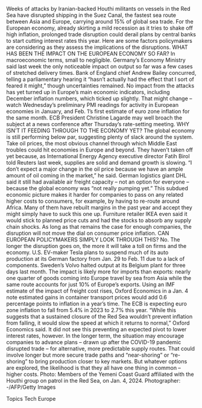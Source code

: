 Weeks of attacks by Iranian-backed Houthi militants on vessels in the Red Sea have disrupted shipping in the Suez Canal, the fastest sea route between Asia and Europe, carrying around 15% of global sea trade.
For the European economy, already skirting a mild recession as it tries to shake off high inflation, prolonged trade disruption could derail plans by central banks to start cutting interest rates this year.
Here are some factors policymakers are considering as they assess the implications of the disruptions.
WHAT HAS BEEN THE IMPACT ON THE EUROPEAN ECONOMY SO FAR?
In macroeconomic terms, small to negligible. Germany’s Economy Ministry said last week the only noticeable impact on output so far was a few cases of stretched delivery times.
Bank of England chief Andrew Bailey concurred, telling a parliamentary hearing it “hasn’t actually had the effect that I sort of feared it might,” though uncertainties remained.
No impact from the attacks has yet turned up in Europe’s main economic indicators, including December inflation numbers, which ticked up slightly.
That might change – watch Wednesday’s preliminary PMI readings for activity in European economies in January, and Feb. 1’s first estimate of euro zone inflation for the same month. ECB President Christine Lagarde may well broach the subject at a news conference after Thursday’s rate-setting meeting.
WHY ISN’T IT FEEDING THROUGH TO THE ECONOMY YET?
The global economy is still performing below par, suggesting plenty of slack around the system.
Take oil prices, the most obvious channel through which Middle East troubles could hit economies in Europe and beyond.
They haven’t taken off yet because, as International Energy Agency executive director Fatih Birol told Reuters last week, supplies are solid and demand growth is slowing.
“I don’t expect a major change in the oil price because we have an ample amount of oil coming in the market,” he said.
German logistics giant DHL said it still had available air freight capacity – not an option for everyone – because the global economy was “not really pumping yet.”
This subdued economic picture makes it harder for companies to pass on any related higher costs to consumers, for example, by having to re-route around Africa. Many of them have rebuilt margins in the past year and accept they might simply have to suck this one up.
Furniture retailer IKEA even said it would stick to planned price cuts and had the stocks to absorb any supply chain shocks.
As long as that remains the case for enough companies, the disruption will not move the dial on consumer price inflation.
CAN EUROPEAN POLICYMAKERS SIMPLY LOOK THROUGH THIS?
No. The longer the disruption goes on, the more it will take a toll on firms and the economy.
U.S. EV-maker Tesla plans to suspend much of its auto production at its German factory from Jan. 29 to Feb. 11 due to a lack of components. Sweden’s Volvo halted output at its Belgium plant for three days last month.
The impact is likely more for imports than exports: nearly one quarter of goods coming into Europe travel by sea from Asia while the same route accounts for just 10% of Europe’s exports.
Using an IMF estimate of the impact of freight cost rises, Oxford Economics in a Jan. 4 note estimated gains in container transport prices would add 0.6 percentage points to inflation in a year’s time. The ECB is expecting euro zone inflation to fall from 5.4% in 2023 to 2.7% this year.
“While this suggests that a sustained closure of the Red Sea wouldn’t prevent inflation from falling, it would slow the speed at which it returns to normal,” Oxford Economics said.
It did not see this preventing an expected pivot to lower interest rates, however.
In the longer term, the situation may encourage companies to advance plans – drawn up after the COVID-19 pandemic disrupted trade – for alternative, more predictable supply routes.
That could involve longer but more secure trade paths and “near-shoring” or “re-shoring” to bring production closer to key markets. But whatever options are explored, the likelihood is that they all have one thing in common – higher costs.
Photo: Members of the Yemeni Coast Guard affiliated with the Houthi group on patrol in the Red Sea, on Jan. 4, 2024. Photographer: -/AFP/Getty Images

Topics
Tech
Europe
